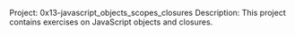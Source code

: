 Project: 0x13-javascript_objects_scopes_closures
Description: This project contains exercises on JavaScript objects and closures.
